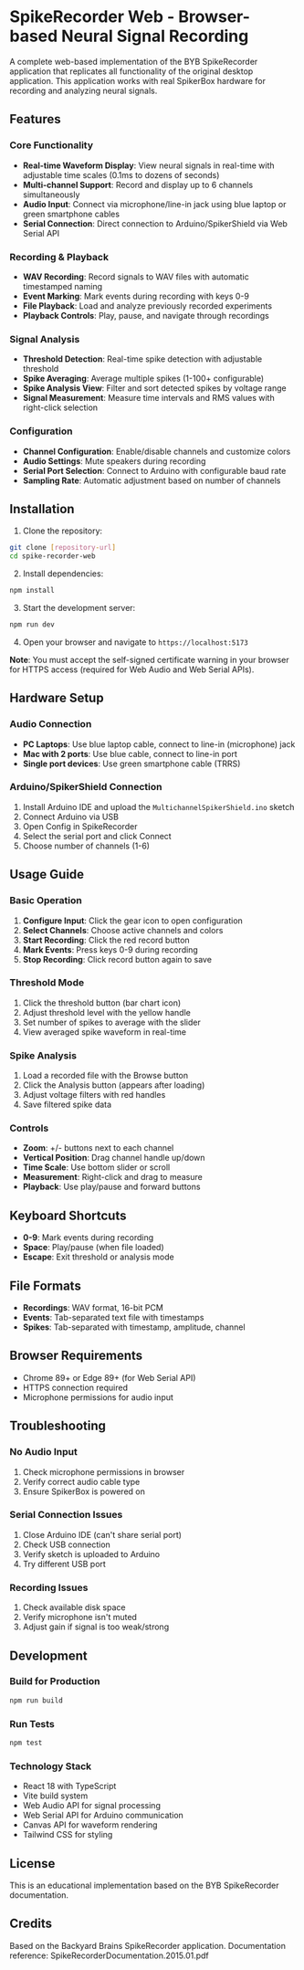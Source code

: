 # SpikeRecorder Web - Browser-based Neural Signal Recording

A complete web-based implementation of the BYB SpikeRecorder application that replicates all functionality of the original desktop application. This application works with real SpikerBox hardware for recording and analyzing neural signals.

## Features

### Core Functionality
- **Real-time Waveform Display**: View neural signals in real-time with adjustable time scales (0.1ms to dozens of seconds)
- **Multi-channel Support**: Record and display up to 6 channels simultaneously
- **Audio Input**: Connect via microphone/line-in jack using blue laptop or green smartphone cables
- **Serial Connection**: Direct connection to Arduino/SpikerShield via Web Serial API

### Recording & Playback
- **WAV Recording**: Record signals to WAV files with automatic timestamped naming
- **Event Marking**: Mark events during recording with keys 0-9
- **File Playback**: Load and analyze previously recorded experiments
- **Playback Controls**: Play, pause, and navigate through recordings

### Signal Analysis
- **Threshold Detection**: Real-time spike detection with adjustable threshold
- **Spike Averaging**: Average multiple spikes (1-100+ configurable)
- **Spike Analysis View**: Filter and sort detected spikes by voltage range
- **Signal Measurement**: Measure time intervals and RMS values with right-click selection

### Configuration
- **Channel Configuration**: Enable/disable channels and customize colors
- **Audio Settings**: Mute speakers during recording
- **Serial Port Selection**: Connect to Arduino with configurable baud rate
- **Sampling Rate**: Automatic adjustment based on number of channels

## Installation

1. Clone the repository:
```bash
git clone [repository-url]
cd spike-recorder-web
```

2. Install dependencies:
```bash
npm install
```

3. Start the development server:
```bash
npm run dev
```

4. Open your browser and navigate to `https://localhost:5173`

**Note**: You must accept the self-signed certificate warning in your browser for HTTPS access (required for Web Audio and Web Serial APIs).

## Hardware Setup

### Audio Connection
- **PC Laptops**: Use blue laptop cable, connect to line-in (microphone) jack
- **Mac with 2 ports**: Use blue cable, connect to line-in port
- **Single port devices**: Use green smartphone cable (TRRS)

### Arduino/SpikerShield Connection
1. Install Arduino IDE and upload the `MultichannelSpikerShield.ino` sketch
2. Connect Arduino via USB
3. Open Config in SpikeRecorder
4. Select the serial port and click Connect
5. Choose number of channels (1-6)

## Usage Guide

### Basic Operation
1. **Configure Input**: Click the gear icon to open configuration
2. **Select Channels**: Choose active channels and colors
3. **Start Recording**: Click the red record button
4. **Mark Events**: Press keys 0-9 during recording
5. **Stop Recording**: Click record button again to save

### Threshold Mode
1. Click the threshold button (bar chart icon)
2. Adjust threshold level with the yellow handle
3. Set number of spikes to average with the slider
4. View averaged spike waveform in real-time

### Spike Analysis
1. Load a recorded file with the Browse button
2. Click the Analysis button (appears after loading)
3. Adjust voltage filters with red handles
4. Save filtered spike data

### Controls
- **Zoom**: +/- buttons next to each channel
- **Vertical Position**: Drag channel handle up/down
- **Time Scale**: Use bottom slider or scroll
- **Measurement**: Right-click and drag to measure
- **Playback**: Use play/pause and forward buttons

## Keyboard Shortcuts
- **0-9**: Mark events during recording
- **Space**: Play/pause (when file loaded)
- **Escape**: Exit threshold or analysis mode

## File Formats
- **Recordings**: WAV format, 16-bit PCM
- **Events**: Tab-separated text file with timestamps
- **Spikes**: Tab-separated with timestamp, amplitude, channel

## Browser Requirements
- Chrome 89+ or Edge 89+ (for Web Serial API)
- HTTPS connection required
- Microphone permissions for audio input

## Troubleshooting

### No Audio Input
1. Check microphone permissions in browser
2. Verify correct audio cable type
3. Ensure SpikerBox is powered on

### Serial Connection Issues
1. Close Arduino IDE (can't share serial port)
2. Check USB connection
3. Verify sketch is uploaded to Arduino
4. Try different USB port

### Recording Issues
1. Check available disk space
2. Verify microphone isn't muted
3. Adjust gain if signal is too weak/strong

## Development

### Build for Production
```bash
npm run build
```

### Run Tests
```bash
npm test
```

### Technology Stack
- React 18 with TypeScript
- Vite build system
- Web Audio API for signal processing
- Web Serial API for Arduino communication
- Canvas API for waveform rendering
- Tailwind CSS for styling

## License
This is an educational implementation based on the BYB SpikeRecorder documentation.

## Credits
Based on the Backyard Brains SpikeRecorder application.
Documentation reference: SpikeRecorderDocumentation.2015.01.pdf